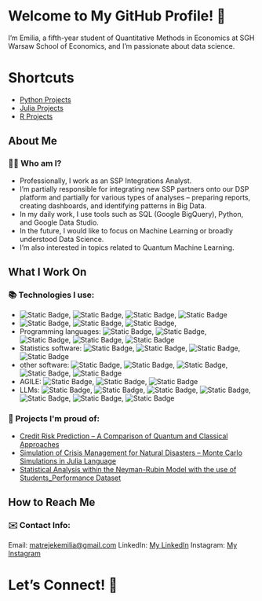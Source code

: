 # Welcome to My GitHub Profile! 👋

I’m Emilia, a fifth-year student of Quantitative Methods in Economics at SGH Warsaw School of Economics, and I’m passionate about data science.

# Shortcuts
- [Python Projects](https://github.com/ematrejek/python_projects/)
- [Julia Projects](https://github.com/ematrejek/julia_projects/)
- [R Projects](https://github.com/ematrejek/R_projects)

## About Me
### 👨‍💻 Who am I?

- Professionally, I work as an SSP Integrations Analyst.
- I’m partially responsible for integrating new SSP partners onto our DSP platform and partially for various types of analyses – preparing reports, creating dashboards, and identifying patterns in Big Data.
- In my daily work, I use tools such as SQL (Google BigQuery), Python, and Google Data Studio.
- In the future, I would like to focus on Machine Learning or broadly understood Data Science.
- I’m also interested in topics related to Quantum Machine Learning.
   

## What I Work On
### 📚 Technologies I use:

- <img alt="Static Badge" src="https://img.shields.io/badge/SQL-brightgreen">, <img alt="Static Badge" src="https://img.shields.io/badge/Google_Big_Query-green">, <img alt="Static Badge" src="https://img.shields.io/badge/Postgresql-darkgreen">, <img alt="Static Badge" src="https://img.shields.io/badge/MySQL-bottlegreen">
- <img alt="Static Badge" src="https://img.shields.io/badge/Google_Cloud_Platform-violet">, <img alt="Static Badge" src="https://img.shields.io/badge/Google_Data_Studio-darkviolet">, <img alt="Static Badge" src="https://img.shields.io/badge/Looker_Studio-violet">,
- Programming languages: <img alt="Static Badge" src="https://img.shields.io/badge/Python-blue">, <img alt="Static Badge" src="https://img.shields.io/badge/R-lightblue">, <img alt="Static Badge" src="https://img.shields.io/badge/Julia-darkblue">, <img alt="Static Badge" src="https://img.shields.io/badge/SAS4GL-blue">, <img alt="Static Badge" src="https://img.shields.io/badge/VBA-lightblue">
- Statistics software: <img alt="Static Badge" src="https://img.shields.io/badge/SPSS-yellow">, <img alt="Static Badge" src="https://img.shields.io/badge/Statistica-orange">, <img alt="Static Badge" src="https://img.shields.io/badge/Stata-yellow">, <img alt="Static Badge" src="https://img.shields.io/badge/SAS_Enterprise_Miner-orange">
- other software: <img alt="Static Badge" src="https://img.shields.io/badge/Visual_Studio-red">, <img alt="Static Badge" src="https://img.shields.io/badge/Visual_Studio_Code-darkred">, <img alt="Static Badge" src="https://img.shields.io/badge/Git-red">, <img alt="Static Badge" src="https://img.shields.io/badge/Anaconda-purple">, <img alt="Static Badge" src="https://img.shields.io/badge/Insomnia-red">
- AGILE: <img alt="Static Badge" src="https://img.shields.io/badge/Jira-pink">, <img alt="Static Badge" src="https://img.shields.io/badge/Kanban-violet">, <img alt="Static Badge" src="https://img.shields.io/badge/SCRUM-darkviolet">
- LLMs: <img alt="Static Badge" src="https://img.shields.io/badge/Langchain-brightgreen">, <img alt="Static Badge" src="https://img.shields.io/badge/GenAI-darkgreen">, <img alt="Static Badge" src="https://img.shields.io/badge/OpenAI-green">, <img alt="Static Badge" src="https://img.shields.io/badge/Multimodality-bottlegreen">, <img alt="Static Badge" src="https://img.shields.io/badge/AI%20Agents-lightgreen">, <img alt="Static Badge" src="https://img.shields.io/badge/RAG-green">, <img alt="Static Badge" src="https://img.shields.io/badge/Prompt%20Engineering-darkgreen">


### 🚀 Projects I'm proud of:

- [Credit Risk Prediction – A Comparison of Quantum and Classical Approaches](https://github.com/ematrejek/python_projects/blob/main/QML_Risk_scoring.ipynb)
- [Simulation of Crisis Management for Natural Disasters – Monte Carlo Simulations in Julia Language](https://github.com/ematrejek/julia_projects/blob/main/crisis_simulation.ipynb)
- [Statistical Analysis within the Neyman-Rubin Model with the use of Students_Performance Dataset](https://github.com/ematrejek/python_projects/blob/main/Neyman-Rubin.ipynb)

## How to Reach Me
### ✉️ Contact Info:

Email: matrejekemilia@gmail.com
LinkedIn: [My LinkedIn](https://www.linkedin.com/in/emilia-matrejek-8362a6210/)
Instagram: [My Instagram](https://www.instagram.com/_siemaema_/)


# Let’s Connect! 🤝

